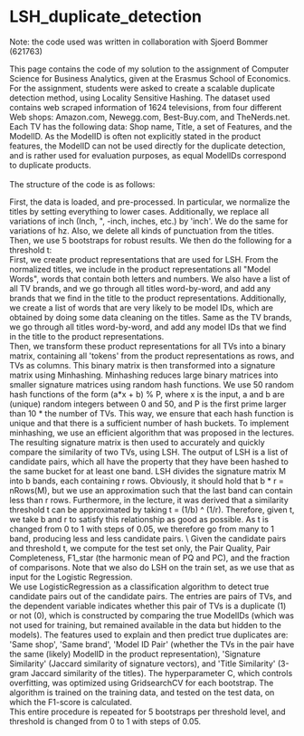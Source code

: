 # LSH_duplicate_detection

Note: the code used was written in collaboration with Sjoerd Bommer (621763)

This page contains the code of my solution to the assignment of Computer Science for Business Analytics, given at the Erasmus School of Economics. \
For the assignment, students were asked to create a scalable duplicate detection method, using Locality Sensitive Hashing. The dataset used contains web scraped information of 1624 televisions, from four different Web shops: Amazon.com, Newegg.com, Best-Buy.com, and TheNerds.net. Each TV has the following data: Shop name, Title, a set of Features, and the ModelID. As the ModelID is often not explicitly stated in the product features, the ModelID can not be used directly for the duplicate detection, and is rather used for evaluation purposes, as equal ModelIDs correspond to duplicate products.\
\
The structure of the code is as follows: 

First, the data is loaded, and pre-processed. In particular, we normalize the titles by setting everything to lower cases. Additionally, we replace all variations of inch (Inch, ", -inch, inches, etc.) by 'inch'. We do the same for variations of hz. Also, we delete all kinds of punctuation from the titles. \
Then, we use 5 bootstraps for robust results. We then do the following for a threshold t: \
First, we create product representations that are used for LSH. From the normalized titles, we include in the product representations all "Model Words", words that contain both letters and numbers. We also have a list of all TV brands, and we go through all titles word-by-word, and add any brands that we find in the title to the product representations. Additionally, we create a list of words that are very likely to be model IDs, which are obtained by doing some data cleaning on the titles. Same as the TV brands, we go through all titles word-by-word, and add any model IDs that we find in the title to the product representations. \
Then, we transform these product representations for all TVs into a binary matrix, containing all 'tokens' from the product representations as rows, and TVs as columns. This binary matrix is then transformed into a signature matrix using Minhashing. Minhashing reduces large binary matrices into smaller signature matrices using random hash functions. We use 50 random hash functions of the form (a*x + b) % P, where x is the input, a and b are (unique) random integers between 0 and 50, and P is the first prime larger than 10 * the number of TVs. This way, we ensure that each hash function is unique and that there is a sufficient number of hash buckets. To implement minhashing, we use an efficient algorithm that was proposed in the lectures. \
The resulting signature matrix is then used to accurately and quickly compare the similarity of two TVs, using LSH. The output of LSH is a list of candidate pairs, which all have the property that they have been hashed to the same bucket for at least one band. LSH divides the signature matrix M into b bands, each containing r rows. Obviously, it should hold that b * r = nRows(M), but we use an approximation such that the last band can contain less than r rows. Furthermore, in the lecture, it was derived that a similarity threshold t can be approximated by taking t = (1/b) ^ (1/r). Therefore, given t, we take b and r to satisfy this relationship as good as possible. As t is changed from 0 to 1 with steps of 0.05, we therefore go from many to 1 band, producing less and less candidate pairs. \ 
Given the candidate pairs and threshold t, we compute for the test set only, the Pair Quality, Pair Completeness, F1_star (the harmonic mean of PQ and PC), and the fraction of comparisons. Note that we also do LSH on the train set, as we use that as input for the Logistic Regression. \
We use LogisticRegression as a classification algorithm to detect true candidate pairs out of the candidate pairs. The entries are pairs of TVs, and the dependent variable indicates whether this pair of TVs is a duplicate (1) or not (0), which is constructed by comparing the true ModelIDs (which was not used for training, but remained available in the data but hidden to the models). The features used to explain and then predict true duplicates are: 'Same shop', 'Same brand', 'Model ID Pair' (whether the TVs in the pair have the same (likely) ModelID in the product representation), 'Signature Similarity' (Jaccard similarity of signature vectors), and 'Title Similarity' (3-gram Jaccard similarity of the titles). The hyperparameter C, which controls overfitting, was optimized using GridsearchCV for each bootstrap. The algorithm is trained on the training data, and tested on the test data, on which the F1-score is calculated. \
This entire procedure is repeated for 5 bootstraps per threshold level, and threshold is changed from 0 to 1 with steps of 0.05. 
